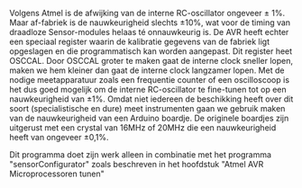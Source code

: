 Volgens Atmel is de afwijking van de interne RC-oscillator 
ongeveer ± 1%. Maar af-fabriek is de nauwkeurigheid slechts 
±10%, wat voor de timing van draadloze Sensor-modules helaas 
té onnauwkeurig is. De AVR heeft echter een speciaal register 
waarin de kalibratie gegevens van de fabriek ligt opgeslagen 
en die programmatisch kan worden aangepast. Dit register heet 
OSCCAL. Door OSCCAL groter te maken gaat de interne clock 
sneller lopen, maken we hem kleiner dan gaat de interne clock 
langzamer lopen.
Met de nodige meetapparatuur zoals een frequentie counter of 
een oscilloscoop is het dus goed mogelijk om de interne 
RC-oscillator te fine-tunen tot op een nauwkeurigheid van 
±1%. Omdat niet iedereen de beschikking heeft over dit soort 
(specialistische en dure) meet instrumenten gaan we gebruik 
maken van de nauwkeurigheid van een Arduino boardje. 
De originele boardjes zijn uitgerust met een crystal van 
16MHz of 20MHz die een nauwkeurigheid heeft van ongeveer ±0,1%. 

Dit programma doet zijn werk alleen in combinatie met het programma
"sensorConfigurator" zoals beschreven in het hoofdstuk "Atmel AVR Microprocessoren tunen"
